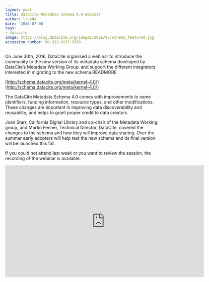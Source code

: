 ```yaml
---
layout: post
title: DataCite Metadata Schema 4.0 Webinar
author: lrueda
date: '2016-07-08'
tags:
- datacite
image: https://blog.datacite.org/images/2016/07/schema_featured.jpg
accession_number: MS-312-9237-3530
---
```

On June 30th, 2016, DataCite organised a webinar to introduce the community to the new version of its metadata schema developed by DataCite’s Metadata Working Group.  and support the different integrators interested in migrating to the new schema.READMORE

[http://schema.datacite.org/meta/kernel-4.0/](http://schema.datacite.org/meta/kernel-4.0/)

The DataCite Metadata Schema 4.0 comes with improvements to name identifiers, funding information, resource types, and other modifications. These changes are important in improving data discoverability and reusability, and helps to grant proper credit to data creators.

Joan Starr, California Digital Library and co-chair of the Metadata Working group, and Martin Fenner, Technical Director, DataCite, covered the changes to the schema and how they will improve data sharing. Over the summer early adopters will help test the new schema and its final version will be launched this fall.

If you could not attend last week or you want to review the session, the recording of the webinar is available:

<iframe src="https://player.vimeo.com/video/172929697" width="640" height="360" frameborder="0" webkitallowfullscreen mozallowfullscreen allowfullscreen></iframe>
